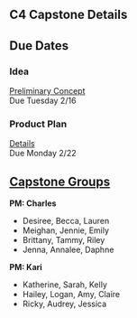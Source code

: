 ## C4 Capstone Details

## Due Dates

### Idea
[Preliminary Concept](../capstone/concept.md)  
Due Tuesday 2/16

### Product Plan
[Details](../capstone/product-plan.md)  
Due Monday 2/22

## [Capstone Groups](../capstone/groups.md)
**PM: Charles**
- Desiree, Becca, Lauren
- Meighan, Jennie, Emily
- Brittany, Tammy, Riley
- Jenna, Annalee, Daphne

**PM: Kari**
- Katherine, Sarah, Kelly
- Hailey, Logan, Amy, Claire
- Ricky, Audrey, Jessica

